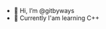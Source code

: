 - 👋 Hi, I’m @gitbyways
- 🌱 Currently I'am learning C++


<!---
gitbyways/gitbyways is a ✨ special ✨ repository because its `README.md` (this file) appears on your GitHub profile.
You can click the Preview link to take a look at your changes.
--->
